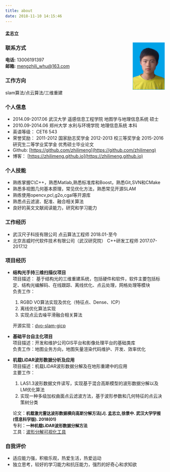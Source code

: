 ```yaml
---
title: about
date: 2018-11-10 14:15:46
---
```


#### 孟志立
<img src="m.jpg" width = "20%" height = "20%" div align=right />


### 联系方式
**电话:** 13006191397    
**邮箱:** mengzhili_whu@163.com
### 工作方向
slam算法/点云算法/三维重建
### 个人信息
- 2014.09-2017.06 武汉大学 遥感信息工程学院 地图学与地理信息系统 硕士
- 2010.09-2014.06 郑州大学 水利与环境学院 地理信息系统 本科
- 英语等级： CET6 543
- 荣誉奖励： 2011-2012 国家励志奖学金 2012-2013 校三等奖学金 2015-2016 研究生二等学业奖学金 优秀硕士毕业论文
- Github: [https://github.com/zhilimeng](https://github.com/zhilimeng)
- 博客： [https://zhilimeng.github.io](https://zhilimeng.github.io)
### 个人技能
- 熟练掌握C\C++，熟悉Matlab,熟悉标准库和Boost，熟悉Git,SVN和CMake
- 熟悉多视图几何基本原理，常见优化方法，熟悉常见开源SLAM
- 熟练使用opencv,pcl,g2o,cgal等开源库
- 熟悉点云滤波、配准、融合相关算法
- 良好的英文文献阅读能力，研究和学习能力
### 工作经历
- 武汉尺子科技有限公司 点云算法工程师 2018.01-至今
- 北京吉威时代软件技术有限公司（武汉研究院） C++研发工程师 2017.07-2017.12
### 项目经历
- **结构光手持三维扫描仪项目**   
  项目描述：
   基于结构光的三维重建系统，包括硬件和软件，软件主要包括标定、结构光编解码、在线跟踪、离线优化、点云处理，网格处理等模块   
  负责工作：   
  1. RGBD VO算法实现及优化（特征点、Dense、ICP）
  2. 离线优化算法实现
  3. 实现点云去噪平滑融合相关算法

  开源实现：[dvo-slam-gicp](https://github.com/zhilimeng/dvo_slam_gicp)
- **基础平台自主化项目**   
  项目描述：开发和维护公司GIS平台和影像处理平台的基础类库   
  负责工作：地图业务方向，地图矢量渲染代码维护、开发、效率优化
- **机载LiDAR波形数据分析及应用**   
  项目描述：机载LiDAR波形数据分解及在地形重建中的应用   
  主要工作：
  1. LAS1.3波形数据文件读写，实现基于混合高斯模型的波形数据分解以及LM优化算法
  2. 实现一种多级加权曲面点云滤波方法，基于波形参数和几何特征的点云决策树分类

  论文：<font size=2>**机载激光雷达波形数据横向高斯分解方法[J]. 孟志立,徐景中.  武汉大学学报(信息科学版). 2018(01)**</font>   
  专利：<font size=2>**一种机载LiDAR波形数据分解方法**</font>   
  工具：[波形分解可视化工具](https://github.com/zhilimeng/LASWaveViewer)
### 自我评价
- 适应能力强，积极乐观，热爱生活，热爱运动
- 独立思考，较好的学习能力和抗压能力，强烈的好奇心和求知欲
